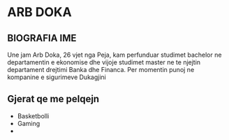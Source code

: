 # ARB DOKA
## BIOGRAFIA IME

Une jam Arb Doka, 26 vjet nga Peja, kam perfunduar studimet bachelor ne departamentin e ekonomise dhe vijoje studimet master ne te njejtin departament drejtimi Banka dhe Financa. Per momentin punoj ne kompanine e sigurimeve Dukagjini



## Gjerat qe me pelqejn
- Basketbolli
- Gaming
- 

